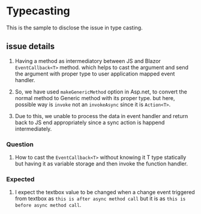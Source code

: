 # Typecasting
This is the sample to disclose the issue in type casting.

## issue details

1. Having a method as intermediatory between JS and Blazor `EventCallback<T>` method. which helps to cast the argument and send the argument with proper type to user application mapped event handler. 

2. So, we have used `makeGenericMethod` option in Asp.net, to convert the normal method to Generic method with its proper type. but here, possible way is `invoke` not an `invokeAsync` since it is `Action<T>`. 

3. Due to this, we unable to process the data in event handler and return back to JS end appropriately since a sync action is happend intermediately. 

### Question

1. How to cast the `EventCallback<T>` without knowing it T type statically but having it as variable storage and then invoke the function handler. 


### Expected

1. I expect the textbox value to be changed when a change event triggered from textbox as `this is after async method call` but it is as `this is before async method call`.


